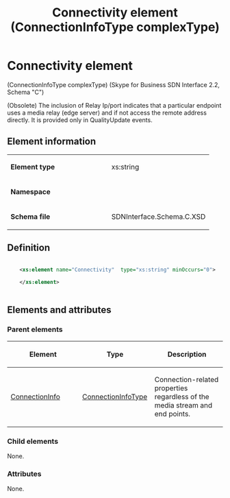 ﻿---
title: Connectivity element (ConnectionInfoType complexType) 
TOCTitle: Connectivity element
ms:assetid: 21c70c92-1c97-8a75-5f48-3ef96159d556
ms:mtpsurl: https://msdn.microsoft.com/en-us/library/Mt404726(v=office.16)
ms:contentKeyID: 68250640
ms.date: 08/24/2015
mtps_version: v=office.16
dev_langs:
- xml
---

# Connectivity element 

(ConnectionInfoType complexType) (Skype for Business SDN Interface 2.2, Schema "C")

(Obsolete) The inclusion of Relay Ip/port indicates that a particular endpoint uses a media relay (edge server) and if not access the remote address directly. It is provided only in QualityUpdate events.

## Element information

<table>
<colgroup>
<col style="width: 50%" />
<col style="width: 50%" />
</colgroup>
<tbody>
<tr class="odd">
<td><p><strong>Element type</strong></p></td>
<td><p>xs:string</p></td>
</tr>
<tr class="even">
<td><p><strong>Namespace</strong></p></td>
<td><p></p></td>
</tr>
<tr class="odd">
<td><p><strong>Schema file</strong></p></td>
<td><p>SDNInterface.Schema.C.XSD</p></td>
</tr>
</tbody>
</table>


## Definition

```xml

    <xs:element name="Connectivity"  type="xs:string" minOccurs="0">
    
    </xs:element>
  
```

## Elements and attributes

### Parent elements

<table>
<colgroup>
<col style="width: 33%" />
<col style="width: 33%" />
<col style="width: 33%" />
</colgroup>
<thead>
<tr class="header">
<th><p>Element</p></th>
<th><p>Type</p></th>
<th><p>Description</p></th>
</tr>
</thead>
<tbody>
<tr class="odd">
<td><p><a href="connectioninfo-element-messagetype-complextype-skype-for-business-sdn-interface-2-2-schema-c.md">ConnectionInfo</a></p></td>
<td><p><a href="connectioninfotype-complextype-skype-for-business-sdn-interface-2-2-schema-c.md">ConnectionInfoType</a></p></td>
<td><p>Connection-related properties regardless of the media stream and end points.</p></td>
</tr>
</tbody>
</table>


### Child elements

None.

### Attributes

None.

